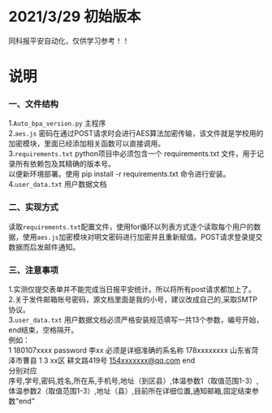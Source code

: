 # 2021/3/29 初始版本
同科报平安自动化，仅供学习参考！！

# 说明
### 一、文件结构
1.`Auto_bpa_version.py` 主程序<br>
2.`aes.js` 密码在通过POST请求时会进行AES算法加密传输，该文件就是学校用的加密模块，里面已经添加相关函数可以直接调用。<br>
3.`requirements.txt`  python项目中必须包含一个 requirements.txt 文件，用于记录所有依赖包及其精确的版本号。<br>
以便新环境部署。使用 pip install -r requirements.txt 命令进行安装。<br>
4.`user_data.txt` 用户数据文档<br>
### 二、实现方式
读取`requirements.txt`配置文件，使用for循环以列表方式逐个读取每个用户的数据，使用`aes.js`加密模块对明文密码进行加密并且重新赋值。POST请求登录提交数据而后发邮件通知。
### 三、注意事项
1.实测仅提交表单并不能完成当日报平安统计。所以将所有post请求都加上了。<br>
2.关于发件邮箱账号密码，源文档里面是我的小号，建议改成自己的,采取SMTP协议。<br>
3.`user_data.txt` 用户数据文档必须严格安装规范填写一共13个参数，编号开始，end结束，空格隔开。<br>
例如：<br>
    1 180107xxxx password 李xx 必须是详细准确的系名称 178xxxxxxxx 山东省菏泽市曹县 1 3 xx区  耕文路419号 154xxxxxxx@qq.com end<br>
分别对应<br>
    序号,学号,密码,姓名,所在系,手机号,地址（到区县）,体温参数1（取值范围1-3）,体温参数2（取值范围1-3）,地址（县）,目前所在详细位置,通知邮箱,固定结束参数“end”<br>
